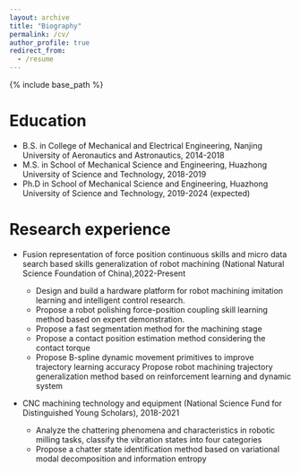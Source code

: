 ```yaml
---
layout: archive
title: "Biography"
permalink: /cv/
author_profile: true
redirect_from:
  - /resume
---
```


{% include base_path %}

Education
======
* B.S. in College of Mechanical and Electrical Engineering, Nanjing University of Aeronautics and Astronautics, 2014-2018
* M.S. in School of Mechanical Science and Engineering, Huazhong University of Science and Technology, 2018-2019
* Ph.D in School of Mechanical Science and Engineering, Huazhong University of Science and Technology, 2019-2024 (expected)

Research experience
======
* Fusion representation of force position continuous skills and micro data search based skills
generalization of robot machining (National Natural Science Foundation of China),2022-Present
  * Design and build a hardware platform for robot machining imitation learning and intelligent control research.
  * Propose a robot polishing force-position coupling skill learning method based on expert demonstration.
  * Propose a fast segmentation method for the machining stage
  * Propose a contact position estimation method considering the contact torque
  * Propose B-spline dynamic movement primitives to improve trajectory learning accuracy
Propose robot machining trajectory generalization method based on reinforcement learning and dynamic system

* CNC machining technology and equipment (National Science Fund for Distinguished Young
Scholars), 2018-2021
  * Analyze the chattering phenomena and characteristics in robotic milling tasks, classify the vibration states into four categories
  * Propose a chatter state identification method based on variational modal decomposition and information entropy
  
  

